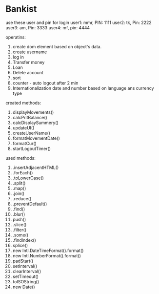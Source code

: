 # Bankist
use these user and pin for login
user1: mmr, PIN: 1111
user2: tk, Pin: 2222
user3: am, Pin: 3333
user4: mf, pin: 4444

operatins: 
  1. create dom element based on object's data.
  2. create username
  3. log in 
  4. Transfer money 
  5. Loan 
  6. Delete account
  7. sort
  8. counter - auto logout after 2 min
  9. Internationalization date and number based on language ans currency type


created methods:
  1. displayMovements()
  2. calcPritBalance()
  3. calcDisplaySummery()
  4. updateUI()
  5. createUserName()
  6. formatMovementDate()
  7. formatCur()
  8. startLogoutTimer()

used methods:
  1. .insertAdjacentHTML()
  2. .forEach()
  3. .toLowerCase()
  4. .split()
  5. .map()
  6. .join()
  7. .reduce()
  8. .preventDefault()
  9. .find()
  10. .blur()
  11. push()
  12. .slice()
  13. .filter()
  14. .some()
  15. .findIndex()
  16. splice()
  17. new Intl.DateTimeFormat().format()
  18. new Intl.NumberFormat().format()
  19. padStart()
  20. setInterval()
  21. clearInterval()
  22. setTimeout()
  23. toISOString()
  24. new Date()
